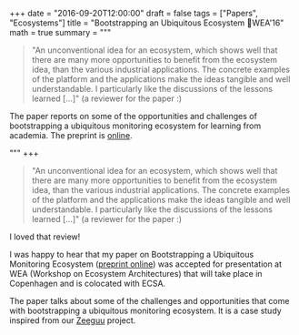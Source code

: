 +++
date = "2016-09-20T12:00:00"
draft = false
tags = ["Papers", "Ecosystems"]
title = "Bootstrapping an Ubiquitous Ecosystem 📝WEA'16"
math = true
summary = """

> "An unconventional idea for an ecosystem, which shows well that there are many more opportunities to benefit from the ecosystem idea, than the various industrial applications. The concrete examples of the platform and the applications make the ideas tangible and well understandable. I particularly like the discussions of the lessons learned [...]" (a reviewer for the paper :) 

The paper reports on some of the opportunities and challenges of bootstrapping a ubiquitous monitoring ecosystem for learning from academia. The preprint is [online](https://github.com/mircealungu/Bootstrapping_an_Ecosystem__WEA16/blob/master/preprint.pdf). 

"""
+++

> "An unconventional idea for an ecosystem, which shows well that there are many more opportunities to benefit from the ecosystem idea, than the various industrial applications. The concrete examples of the platform and the applications make the ideas tangible and well understandable. I particularly like the discussions of the lessons learned [...]" (a reviewer for the paper :) 

I loved that review! 

I was happy to hear that my paper on Bootstrapping a Ubiquitous Monitoring Ecosystem ([preprint online](https://github.com/mircealungu/Bootstrapping_an_Ecosystem__WEA16/blob/master/preprint.pdf)) was accepted for presentation at WEA (Workshop on Ecosystem Architectures) that will take place in Copenhagen and is colocated with ECSA.

The paper talks about some of the challenges and 
opportunities that come with bootstrapping a 
ubiquitous monitoring ecosystem. It is a case 
study inspired from our [Zeeguu](https://zeeguu.unibe.ch) project.
